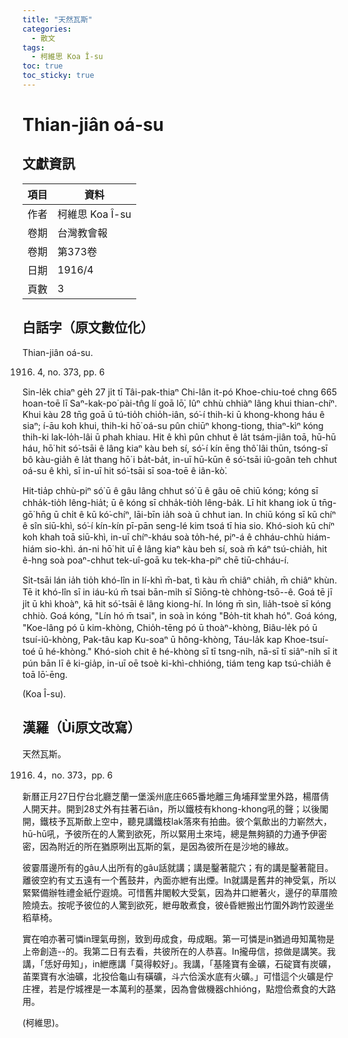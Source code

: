 ```yaml
---
title: "天然瓦斯"
categories:
  - 散文
tags:
  - 柯維思 Koa Î-su
toc: true
toc_sticky: true
---
```


# Thian-jiân oá-su

## 文獻資訊

| 項目 | 資料 |
|---|---|
| 作者 | 柯維思 Koa Î-su |
| 卷期 | 台灣教會報 |
| 卷期 | 第373卷 |
| 日期 | 1916/4 |
| 頁數 | 3 |

## 白話字（原文數位化）

Thian-jiân oá-su.

1916. 4, no. 373, pp. 6

Sin-le̍k chiaⁿ ge̍h 27 ji̍t tī Tâi-pak-thiaⁿ Chi-lân it-pó Khoe-chiu-toé chng 665 hoan-toē lī Saⁿ-kak-po͘ pài-tn̂g lí goā lō͘, Iûⁿ chhù chhiàⁿ lâng khui thian-chíⁿ. Khui kàu 28 tn̄g goā ū tú-tio̍h chio̍h-iân, só͘-í thih-ki ū khong-khong háu ê siaⁿ; í-āu koh khui, thih-ki hō͘ oá-su pûn chiūⁿ khong-tiong, thiaⁿ-kìⁿ kóng thih-ki lak-lo̍h-lâi ū phah khiau. Hit ê khì pûn chhut ê la̍t tsám-jiân toā, hū-hū háu, hō͘ hit só͘-tsāi ê lâng kiaⁿ kàu beh sí, só͘-í kín ēng thô͘ lâi thūn, tsóng-sī bô kàu-gia̍h ê la̍t thang hō͘ i ba̍t-ba̍t, in-uī hū-kūn ê só͘-tsāi iû-goân teh chhut oá-su ê khì, sī in-uī hit só͘-tsāi sī soa-toē ê iân-kò͘.

Hit-tia̍p chhù-piⁿ só͘ ū ê gâu lâng chhut só͘ ū ê gâu oē chiū kóng; kóng sī chha̍k-tio̍h lêng-hia̍t; ū ê kóng sī chha̍k-tio̍h lêng-ba̍k. Lī hit khang iok ū tn̄g-gō͘ hn̄g ū chi̍t ê kū kó͘-chíⁿ, lāi-bīn ia̍h soà ū chhut ian. In chiū kóng sī kū chíⁿ ê sîn siū-khì, só͘-í kín-kín pī-pān seng-lé kim tsoá tī hia sio. Khó-sioh kū chíⁿ koh khah toā siū-khì, in-uī chíⁿ-kháu soà to̍h-hé, piⁿ-á ê chháu-chhù hiám-hiám sio-khì. án-ni hō͘ hit uī ê lâng kiaⁿ kàu beh sí, soà m̄ káⁿ tsú-chia̍h, hit ê-hng soà poaⁿ-chhut tek-uî-goā ku tek-kha-piⁿ chē tiū-chháu-í.

Si̍t-tsāi lán ia̍h tio̍h khó-lîn in lí-khì m̄-bat, tì kàu m̄ chiâⁿ chia̍h, m̄ chiâⁿ khùn. Tē it khó-lîn sī in iáu-kú m̄ tsai bān-mi̍h sī Siōng-tè chhòng-tsō--ê. Goá tē jī ji̍t ū khì khoàⁿ, kā hit só͘-tsāi ê lâng kiong-hí. In lóng m̄ sìn, lia̍h-tsoè sī kóng chhiò. Goá kóng, "Lín hó m̄ tsai", in soà ìn kóng "Bo̍h-tit khah hó". Goá kóng, "Koe-lâng pó ū kim-khòng, Chio̍h-tēng pó ū thoàⁿ-khòng, Biâu-le̍k pó ū tsuí-iû-khòng, Pak-tâu kap Ku-soaⁿ ū hông-khòng, Táu-la̍k kap Khoe-tsuí-toé ū hé-khòng." Khó-sioh chit ê hé-khòng sī tī tsng-ni̍h, nā-sī tī siâⁿ-ni̍h sī it pún bān lī ê ki-gia̍p, in-uī oē tsoè ki-khì-chhióng, tiám teng kap tsú-chia̍h ê toā lō͘-ēng.

(Koa Î-su).

## 漢羅（Ùi原文改寫）

天然瓦斯。

1916. 4，no. 373，pp. 6

新曆正月27日佇台北廳芝蘭一堡溪州底庄665番地離三角埔拜堂里外路，楊厝倩人開天井。開到28丈外有拄著石iân，所以鐵枝有khong-khong吼的聲；以後閣開，鐵枝予瓦斯歕上空中，聽見講鐵枝lak落來有拍曲。彼个氣歕出的力嶄然大，hū-hū吼，予彼所在的人驚到欲死，所以緊用土來坉，總是無夠額的力通予伊密密，因為附近的所在猶原咧出瓦斯的氣，是因為彼所在是沙地的緣故。

彼霎厝邊所有的gâu人出所有的gâu話就講；講是鑿著龍穴；有的講是鑿著龍目。離彼空約有丈五遠有一个舊鼓井，內面亦紲有出煙。In就講是舊井的神受氣，所以緊緊備辦牲禮金紙佇遐燒。可惜舊井閣較大受氣，因為井口紲著火，邊仔的草厝險險燒去。按呢予彼位的人驚到欲死，紲毋敢煮食，彼ê昏紲搬出竹圍外跔竹跤邊坐稻草椅。

實在咱亦著可憐in理氣毋捌，致到毋成食，毋成睏。第一可憐是in猶過毋知萬物是上帝創造--的。我第二日有去看，共彼所在的人恭喜。In攏毋信，掠做是講笑。我講，「恁好毋知」，in紲應講「莫得較好」。我講，「基隆寶有金礦，石碇寶有炭礦，苖栗寶有水油礦，北投佮龜山有磺礦，斗六佮溪水底有火礦。」可惜這个火礦是佇庄裡，若是佇城裡是一本萬利的基業，因為會做機器chhióng，點燈佮煮食的大路用。

(柯維思)。
